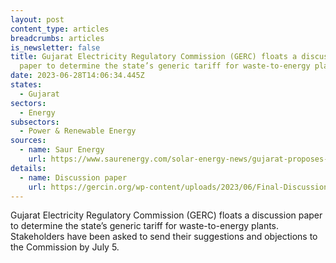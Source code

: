 ```yaml
---
layout: post
content_type: articles
breadcrumbs: articles
is_newsletter: false
title: Gujarat Electricity Regulatory Commission (GERC) floats a discussion
  paper to determine the state’s generic tariff for waste-to-energy plants
date: 2023-06-28T14:06:34.445Z
states:
  - Gujarat
sectors:
  - Energy
subsectors:
  - Power & Renewable Energy
sources:
  - name: Saur Energy
    url: https://www.saurenergy.com/solar-energy-news/gujarat-proposes-new-generic-tariffs-for-waste-to-energy-plants
details:
  - name: Discussion paper
    url: https://gercin.org/wp-content/uploads/2023/06/Final-Discussion-Paper-on-MSW.pdf
---
```

Gujarat Electricity Regulatory Commission (GERC) floats a discussion paper to determine the state’s generic tariff for waste-to-energy plants. Stakeholders have been asked to send their suggestions and objections to the Commission by July 5.
